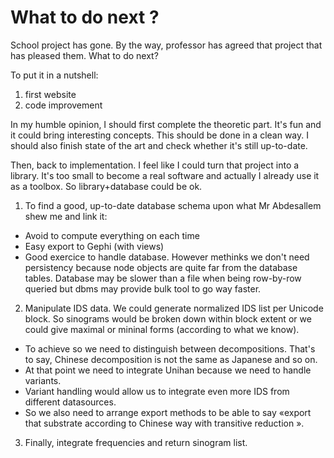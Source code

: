 # What to do next ?

School project has gone. By the way, professor has agreed that project that has pleased them. What to do next?

To put it in a nutshell:
1. first website
2. code improvement

In my humble opinion, I should first complete the theoretic part. It's fun and it could bring interesting concepts. This should be done in a clean way. I should also finish state of the art and check whether it's still up-to-date.

Then, back to implementation. I feel like I could turn that project into a library. It's too small to become a real software and actually I already use it as a toolbox. So library+database could be ok.

1. To find a good, up-to-date database schema upon what Mr Abdesallem shew me and link it:
 * Avoid to compute everything on each time
 * Easy export to Gephi (with views)
 * Good exercice to handle database. However methinks we don't need persistency because node objects are quite far from the database tables. Database may be slower than a file when being row-by-row queried but dbms may provide bulk tool to go way faster.
2. Manipulate IDS data. We could generate normalized IDS list per Unicode block. So sinograms would be broken down within block extent or we could give maximal or mininal forms (according to what we know).
 * To achieve so we need to distinguish between decompositions. That's to say, Chinese decomposition is not the same as Japanese and so on.
 * At that point we need to integrate Unihan because we need to handle variants.
 * Variant handling would allow us to integrate even more IDS from different datasources.
 * So we also need to arrange export methods to be able to say «export that substrate according to Chinese way with transitive reduction ».
3. Finally, integrate frequencies and return sinogram list.
